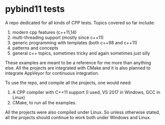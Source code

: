 # pybind11 tests

A repo dedicated for all kinds of CPP tests. Topics covered so far include:
1. modern cpp features (c++11,14)
2. multi-threading support (mostly since c++11)
3. generic programming with templates (both c++98 and c++11)
4. patterns and concepts
5. general c++ topics, sometimes tricky and again sometimes just silly

These examples are meant to be a reference for me more than anything else. All the projects are integrated with CMake and it is also planned to integrate AppVeyor for continuous integration. 

To use the repo, and compile all the projects, one would need:
1. A CPP compiler with C++11 support (I used, VS 2017 in Windows, GCC in Linux)
2. CMake, to run all the examples. 

All the projects were also compiled under Linux. So unless otherwise stated, all the projects should continue to work both under Windows and Linux. 


